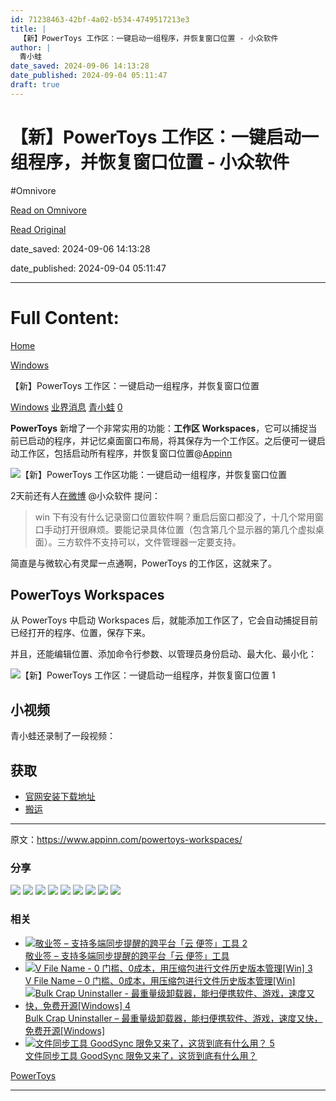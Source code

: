 ```yaml
---
id: 71238463-42bf-4a02-b534-4749517213e3
title: |
  【新】PowerToys 工作区：一键启动一组程序，并恢复窗口位置 - 小众软件
author: |
  青小蛙
date_saved: 2024-09-06 14:13:28
date_published: 2024-09-04 05:11:47
draft: true
---
```


# 【新】PowerToys 工作区：一键启动一组程序，并恢复窗口位置 - 小众软件
#Omnivore

[Read on Omnivore](https://omnivore.app/me/https-www-appinn-com-powertoys-workspaces-191c88a8253)

[Read Original](https://www.appinn.com/powertoys-workspaces/)

date_saved: 2024-09-06 14:13:28

date_published: 2024-09-04 05:11:47

--- 

# Full Content: 

[Home](https://www.appinn.com/)

[Windows](https://www.appinn.com/category/windows/)

【新】PowerToys 工作区：一键启动一组程序，并恢复窗口位置

[Windows](https://www.appinn.com/category/windows/ "View all posts in Windows") [业界消息](https://www.appinn.com/category/it-news/ "View all posts in 业界消息") [青小蛙](https://www.appinn.com/author/qingwa/ "文章作者 青小蛙") [0](https://www.appinn.com/powertoys-workspaces/#respond) 

**PowerToys** 新增了一个非常实用的功能：**工作区 Workspaces**，它可以捕捉当前已启动的程序，并记忆桌面窗口布局，将其保存为一个工作区。之后便可一键启动工作区，包括启动所有程序，并恢复窗口位置@[Appinn](https://www.appinn.com/powertoys-workspaces/)

![【新】PowerToys 工作区功能：一键启动一组程序，并恢复窗口位置](https://proxy-prod.omnivore-image-cache.app/1608x700,srB1-H1g-b-jdbQiXXaqlMFb0nVpJB8saDZ9lu19EZpI/https://www.appinn.com/wp-content/uploads/2024/09/Appinn-feature-images-2024-09-04T155408.528.jpg "【新】PowerToys 工作区：一键启动一组程序，并恢复窗口位置 1")

2天前还有人[在微博](https://weibo.com/1684197391/Ov6w735FY) @小众软件 提问：

> win 下有没有什么记录窗口位置软件啊？重启后窗口都没了，十几个常用窗口手动打开很麻烦。要能记录具体位置（包含第几个显示器的第几个虚拟桌面）。三方软件不支持可以，文件管理器一定要支持 ​​​。

简直是与微软心有灵犀一点通啊，PowerToys 的工作区，这就来了。

## PowerToys Workspaces

从 PowerToys 中启动 Workspaces 后，就能添加工作区了，它会自动捕捉目前已经打开的程序、位置，保存下来。

并且，还能编辑位置、添加命令行参数、以管理员身份启动、最大化、最小化：

![【新】PowerToys 工作区：一键启动一组程序，并恢复窗口位置 1](https://proxy-prod.omnivore-image-cache.app/1554x1221,szyVb5aOX39ujRntqz1FdxK4gstYXy8S_rCXOdmSb_cE/https://www.appinn.com/wp-content/uploads/2024/09/Appinn-2024-09-04-17.06.42@2x.avif "【新】PowerToys 工作区：一键启动一组程序，并恢复窗口位置 2")

## 小视频

青小蛙还录制了一段视频：

## 获取

* [官网安装下载地址](https://aka.ms/installpowertoys)
* [搬运](https://pan.quark.cn/s/d7eca7a47c0f)

---

原文：https://www.appinn.com/powertoys-workspaces/

### 分享

![](https://proxy-prod.omnivore-image-cache.app/0x0,sBxwrg9r0-ZtZO14zEbqyFY0QtCl1-mUDqUxFceOsYHQ/https://www.appinn.com/wp-content/themes/mts_best/icon/qq.svg) ![](https://proxy-prod.omnivore-image-cache.app/0x0,sWuF0ZULouWJ83ef-wom12RN1G9tTHNKv_P_jnu6MuCQ/https://www.appinn.com/wp-content/themes/mts_best/icon/qzone.svg) ![](https://proxy-prod.omnivore-image-cache.app/0x0,seoWVgjlV6_h28DskoD7vzLB9k74o1ZtkPe-EzdmOxHg/https://www.appinn.com/wp-content/themes/mts_best/icon/douban.svg) ![](https://proxy-prod.omnivore-image-cache.app/0x0,slO48kgrEKRmVOOdJ8D__k9z-RgfRB49efZ8PmUJx_aY/https://www.appinn.com/wp-content/themes/mts_best/icon/evernote.svg) ![](https://proxy-prod.omnivore-image-cache.app/0x0,sKGR0FUNKbgvGMjViGXd4khLTyfWfQbeUcgi8H1sElf0/https://www.appinn.com/wp-content/themes/mts_best/icon/telegram.svg) ![](https://proxy-prod.omnivore-image-cache.app/0x0,sQxPs0hq7nK43jHn2e4Kc_AidfKJam1TcTjxAzBqZtUI/https://www.appinn.com/wp-content/themes/mts_best/icon/twitter.svg) ![](https://proxy-prod.omnivore-image-cache.app/0x0,sHmmhiW2MUQuTnMtQAp4KUOH8C9zul61eMxr1aqiFSz0/https://www.appinn.com/wp-content/themes/mts_best/icon/facebook.svg) ![](https://proxy-prod.omnivore-image-cache.app/0x0,sjKCnjwoJSNX1CXxS9jA5GHhvgdVDUJFsjptv_oSUIUI/https://www.appinn.com/wp-content/themes/mts_best/icon/wechat.svg) ![](https://proxy-prod.omnivore-image-cache.app/0x0,sAErGE3mK4dWSRHcUCbIADbe98fgljKE7SVXrQM0kDMM/https://www.appinn.com/wp-content/themes/mts_best/icon/weibo.svg) 

### 相关

* [ ![敬业签 – 支持多端同步提醒的跨平台「云 便签」工具 2](https://proxy-prod.omnivore-image-cache.app/115x115,sD5tjuc5sBr8hlErWyDNTzf-vSKJ62MRrs-xReV_nav4/https://www.appinn.com/wp-content/uploads/2018-03-19-5-07-30.jpgo_-115x115.jpg "敬业签 – 支持多端同步提醒的跨平台「云 便签」工具 3") ](https://www.appinn.com/jingyeqian/ "敬业签 – 支持多端同步提醒的跨平台「云 便签」工具")  
[敬业签 – 支持多端同步提醒的跨平台「云 便签」工具](https://www.appinn.com/jingyeqian/ "敬业签 – 支持多端同步提醒的跨平台「云 便签」工具")
* [ ![V File Name - 0 门槛、0成本，用压缩包进行文件历史版本管理[Win] 3](https://proxy-prod.omnivore-image-cache.app/115x115,saCHclSdXOuW3Z11AeLUG5xNHvuLDzv_FBWwQxtJN-kU/https://www.appinn.com/wp-content/uploads/2022/05/v-file-name.jpgo_-115x115.jpg "V File Name - 0 门槛、0成本，用压缩包进行文件历史版本管理[Win] 4") ](https://www.appinn.com/v-file-name/ "V File Name – 0 门槛、0成本，用压缩包进行文件历史版本管理[Win]")  
[V File Name – 0 门槛、0成本，用压缩包进行文件历史版本管理\[Win\]](https://www.appinn.com/v-file-name/ "V File Name – 0 门槛、0成本，用压缩包进行文件历史版本管理[Win]")
* [ ![Bulk Crap Uninstaller - 最重量级卸载器，能扫便携软件、游戏，速度又快，免费开源[Windows] 4](https://proxy-prod.omnivore-image-cache.app/115x115,sS9HtTYbsrRJFIax4ELR9Bmep5l4LKDYbgs9KeTlUD2Q/https://www.appinn.com/wp-content/uploads/2023/02/bulk-crap-uninstaller.jpgo_-115x115.jpg "Bulk Crap Uninstaller - 最重量级卸载器，能扫便携软件、游戏，速度又快，免费开源[Windows] 5") ](https://www.appinn.com/bulk-crap-uninstaller/ "Bulk Crap Uninstaller – 最重量级卸载器，能扫便携软件、游戏，速度又快，免费开源[Windows]")  
[Bulk Crap Uninstaller – 最重量级卸载器，能扫便携软件、游戏，速度又快，免费开源\[Windows\]](https://www.appinn.com/bulk-crap-uninstaller/ "Bulk Crap Uninstaller – 最重量级卸载器，能扫便携软件、游戏，速度又快，免费开源[Windows]")
* [ ![文件同步工具 GoodSync 限免又来了，这货到底有什么用？ 5](https://proxy-prod.omnivore-image-cache.app/115x115,seZ4c9nAybxwuyjEZW9oab-rBrtRRQjU0L97pUtsva3M/https://www.appinn.com/wp-content/uploads/2019/05/goodsync522.jpgo_-115x115.jpg "文件同步工具 GoodSync 限免又来了，这货到底有什么用？ 6") ](https://www.appinn.com/goodsync-2019/ "文件同步工具 GoodSync 限免又来了，这货到底有什么用？")  
[文件同步工具 GoodSync 限免又来了，这货到底有什么用？](https://www.appinn.com/goodsync-2019/ "文件同步工具 GoodSync 限免又来了，这货到底有什么用？")

[PowerToys](https://www.appinn.com/tag/powertoys/)

---

